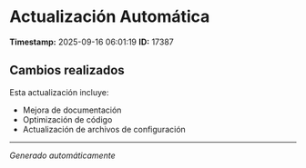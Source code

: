 # Actualización Automática

**Timestamp:** 2025-09-16 06:01:19
**ID:** 17387

## Cambios realizados

Esta actualización incluye:
- Mejora de documentación
- Optimización de código
- Actualización de archivos de configuración

---
*Generado automáticamente*
